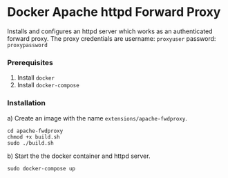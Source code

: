 # Docker Apache httpd Forward Proxy
Installs and configures an httpd server which works as an authenticated forward proxy. The proxy credentials are
username: `proxyuser`
password: `proxypassword`

### Prerequisites
1. Install `docker`
2. Install `docker-compose`

### Installation
a) Create an image with the name `extensions/apache-fwdproxy`.
```
cd apache-fwdproxy
chmod +x build.sh
sudo ./build.sh
```
b) Start the the docker container and httpd server.
```
sudo docker-compose up
```
